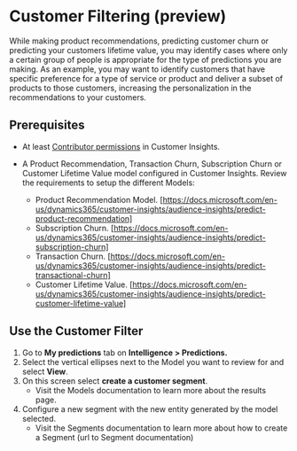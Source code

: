 # Customer Filtering (preview)

While making product recommendations, predicting customer churn or predicting your customers lifetime value, you may identify cases where only a certain group of people is appropriate for the type of predictions you are making. As an example, you may want to identify customers that have specific preference for a type of service or product and deliver a subset of products to those customers, increasing the personalization in the recommendations to your customers.  

 

## Prerequisites

- At least [Contributor permissions](https://docs.microsoft.com/en-us/dynamics365/customer-insights/audience-insights/permissions) in Customer Insights.

- A Product Recommendation, Transaction Churn, Subscription Churn or Customer Lifetime Value model configured in Customer Insights. Review the requirements to setup the different Models:

  - Product Recommendation Model. [https://docs.microsoft.com/en-us/dynamics365/customer-insights/audience-insights/predict-product-recommendation]
  - Subscription Churn. [https://docs.microsoft.com/en-us/dynamics365/customer-insights/audience-insights/predict-subscription-churn]
  - Transaction Churn. [https://docs.microsoft.com/en-us/dynamics365/customer-insights/audience-insights/predict-transactional-churn]
  - Customer Lifetime Value. [https://docs.microsoft.com/en-us/dynamics365/customer-insights/audience-insights/predict-customer-lifetime-value]

  

## Use the Customer Filter

1. Go to **My predictions** tab on **Intelligence > Predictions.**
2. Select the vertical ellipses next to the Model you want to review for and select **View**.
3. On this screen select **create a customer segment**.
   * Visit the Models documentation to learn more about the results page.
4. Configure a new segment with the new entity generated by the model selected.
   * Visit the Segments documentation to learn more about how to create a Segment (url to Segment documentation)